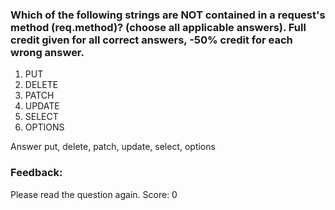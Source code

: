 ### Which of the following strings are NOT contained in a request's method (req.method)?  (choose all applicable answers). Full credit given for all correct answers, -50% credit for each wrong answer.

1. PUT
1. DELETE
1. PATCH
1. UPDATE
1. SELECT
1. OPTIONS


Answer
put, delete, patch, update, select, options

### Feedback:
Please read the question again. 
Score: 0
